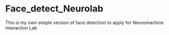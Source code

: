 # Face_detect_Neurolab
This is my own simple version of face detection to apply for Neuromachine Interaction Lab
